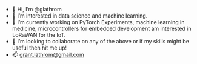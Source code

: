 - 👋 Hi, I’m @glathrom
- 👀 I’m interested in data science and machine learning.
- 🌱 I’m currently working on PyTorch Experiments, machine learning in medicine, microcontrollers for embedded development am interested in LoRaWAN for the IoT.
- 💞️ I’m looking to collaborate on any of the above or if my skills might be useful then hit me up!
- 📫 grant.lathrom@gmail.com

<!---
glathrom/glathrom is a ✨ special ✨ repository because its `README.md` (this file) appears on your GitHub profile.
You can click the Preview link to take a look at your changes.
--->
